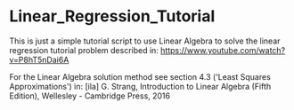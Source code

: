 # Linear_Regression_Tutorial
This is just a simple tutorial script to  use Linear Algebra to solve the linear
regression tutorial problem described in: https://www.youtube.com/watch?v=P8hT5nDai6A

For the Linear Algebra solution method see section 4.3 ('Least Squares Approximations') in:
[ila] G. Strang, Introduction to Linear Algebra (Fifth Edition), Wellesley - Cambridge Press, 2016
